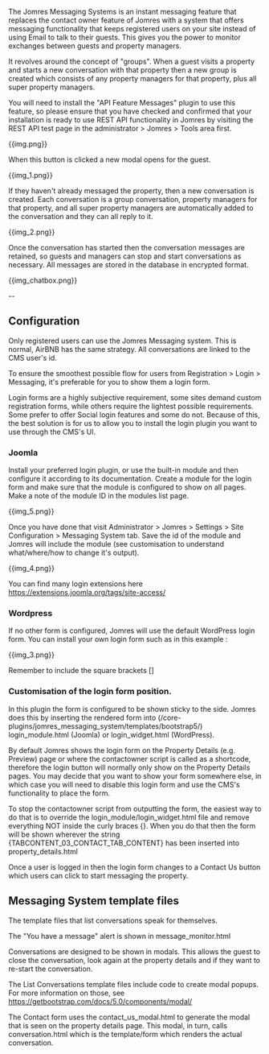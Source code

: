 The Jomres Messaging Systems is an instant messaging feature that replaces the contact owner feature of Jomres with a system that offers messaging functionality that keeps registered users on your site instead of using Email to talk to their guests. This gives you the power to monitor exchanges between guests and property managers.

It revolves around the concept of "groups". When a guest visits a property and starts a new conversation with that property then a new group is created which consists of any property managers for that property, plus all super property managers.


You will need to install the "API Feature Messages" plugin to use this feature, so please ensure that you have checked and confirmed that your installation is ready to use REST API functionality in Jomres by visiting the REST API test page in the administrator > Jomres > Tools area first.

{{img.png}}

When this button is clicked a new modal opens for the guest.

{{img_1.png}}

If they haven't already messaged the property, then a new conversation is created. Each conversation is a group conversation, property managers for that property, and all super property managers are automatically added to the conversation and they can all reply to it.

{{img_2.png}}

Once the conversation has started then the conversation messages are retained, so guests and managers can stop and start conversations as necessary. All messages are stored in the database in encrypted format.

{{img_chatbox.png}}



--


## Configuration 

Only registered users can use the Jomres Messaging system. This is normal, AirBNB has the same strategy. All conversations are linked to the CMS user's id.

To ensure the smoothest possible flow for users from Registration > Login > Messaging, it's preferable for you to show them a login form.

Login forms are a highly subjective requirement, some sites demand custom registration forms, while others require the lightest possible requirements. Some prefer to offer Social login features and some do not. Because of this, the best solution is for us to allow you to install the login plugin you want to use through the CMS's UI.

### Joomla

Install your preferred login plugin, or use the built-in module and then configure it according to its documentation. Create a module for the login form and make sure that the module is configured to show on all pages. Make a note of the module ID in the modules list page. 

{{img_5.png}}

Once you have done that visit Administrator > Jomres > Settings > Site Configuration > Messaging System tab. Save the id of the module and Jomres will include the module (see customisation to understand what/where/how to change it's output).

{{img_4.png}}

You can find many login extensions here https://extensions.joomla.org/tags/site-access/


### Wordpress

If no other form is configured, Jomres will use the default WordPress login form. You can install your own login form such as in this example :

{{img_3.png}}

Remember to include the square brackets [] 

### Customisation of the login form position.

In this plugin the form is configured to be shown sticky to the side. Jomres does this by inserting the rendered form into (/core-plugins/jomres_messaging_system/templates/bootstrap5/) login_module.html (Joomla) or login_widget.html (WordPress).

By default Jomres shows the login form on the Property Details (e.g. Preview) page or where the contactowner script is called as a shortcode, therefore the login button will normally only show on the Property Details pages. You may decide that you want to show your form somewhere else, in which case you will need to disable this login form and use the CMS's functionality to place the form.

To stop the contactowner script from outputting the form, the easiest way to do that is to override the login_module/login_widget.html file and remove everything NOT inside the curly braces {}. When you do that then the form will be shown wherever the string {TABCONTENT_03_CONTACT_TAB_CONTENT} has been inserted into property_details.html

Once a user is logged in then the login form changes to a Contact Us button which users can click to start messaging the property.

## Messaging System template files

The template files that list conversations speak for themselves.

The "You have a message" alert is shown in message_monitor.html

Conversations are designed to be shown in modals. This allows the guest to close the conversation, look again at the property details and if they want to re-start the conversation. 

The List Conversations template files include code to create modal popups. For more information on those, see https://getbootstrap.com/docs/5.0/components/modal/

The Contact form uses the contact_us_modal.html to generate the modal that is seen on the property details page. This modal, in turn, calls conversation.html which is the template/form which renders the actual conversation. 







